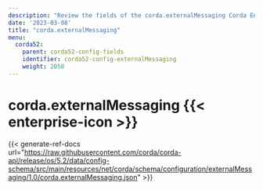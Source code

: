 ```yaml
---
description: "Review the fields of the corda.externalMessaging Corda Enterprise configuration section."
date: '2023-03-08'
title: "corda.externalMessaging"
menu:
  corda52:
    parent: corda52-config-fields
    identifier: corda52-config-externalMessaging
    weight: 2050
---
```

# corda.externalMessaging {{< enterprise-icon >}}

{{< generate-ref-docs url="https://raw.githubusercontent.com/corda/corda-api/release/os/5.2/data/config-schema/src/main/resources/net/corda/schema/configuration/externalMessaging/1.0/corda.externalMessaging.json" >}}